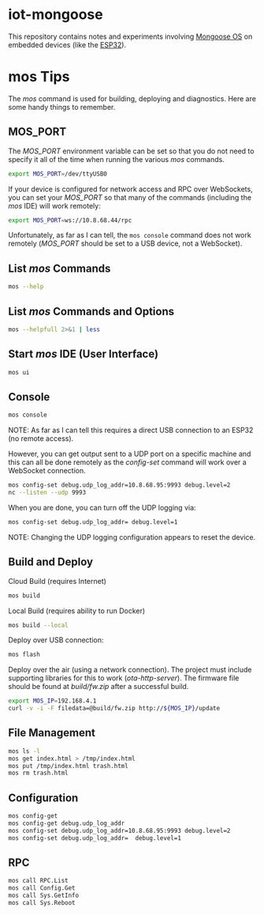 # iot-mongoose

This repository contains notes and experiments involving [Mongoose
OS](https://mongoose-os.com/) on embedded devices (like the
[ESP32](https://www.espressif.com/en/products/hardware/esp32/overview)).

# mos Tips

The *mos* command is used for building, deploying and
diagnostics. Here are some handy things to remember.

## MOS_PORT

The *MOS_PORT* environment variable can be set so that you do not need
to specify it all of the time when running the various *mos* commands.

```sh
export MOS_PORT=/dev/ttyUSB0
```

If your device is configured for network access and RPC over
WebSockets, you can set your *MOS_PORT* so that many of the commands
(including the *mos* IDE) will work remotely:

```sh
export MOS_PORT=ws://10.8.68.44/rpc
```

Unfortunately, as far as I can tell, the ```mos console``` command
does not work remotely (*MOS_PORT* should be set to a USB device, not
a WebSocket).

## List *mos* Commands

```sh
mos --help
```

## List *mos* Commands and Options

```sh
mos --helpfull 2>&1 | less
```

## Start *mos* IDE (User Interface)

```sh
mos ui
```

## Console

```sh
mos console
```

NOTE: As far as I can tell this requires a direct USB connection to an
ESP32 (no remote access).

However, you can get output sent to a UDP port on a specific machine
and this can all be done remotely as the *config-set* command will
work over a WebSocket connection.

```sh
mos config-set debug.udp_log_addr=10.8.68.95:9993 debug.level=2
nc --listen --udp 9993
```

When you are done, you can turn off the UDP logging via:

```sh
mos config-set debug.udp_log_addr= debug.level=1
```

NOTE: Changing the UDP logging configuration appears to reset the
device.

## Build and Deploy

Cloud Build (requires Internet)

```sh
mos build
```

Local Build (requires ability to run Docker)

```sh
mos build --local
```

Deploy over USB connection:

```sh
mos flash
```

Deploy over the air (using a network connection). The project must
include supporting libraries for this to work (*ota-http-server*). The
firmware file should be found at *build/fw.zip* after a successful
build.

```sh
export MOS_IP=192.168.4.1
curl -v -i -F filedata=@build/fw.zip http://${MOS_IP}/update
```

## File Management

```sh
mos ls -l
mos get index.html > /tmp/index.html
mos put /tmp/index.html trash.html
mos rm trash.html
```

## Configuration

```sh
mos config-get
mos config-get debug.udp_log_addr
mos config-set debug.udp_log_addr=10.8.68.95:9993 debug.level=2
mos config-set debug.udp_log_addr=  debug.level=1
```

## RPC

```sh
mos call RPC.List
mos call Config.Get
mos call Sys.GetInfo
mos call Sys.Reboot
```
